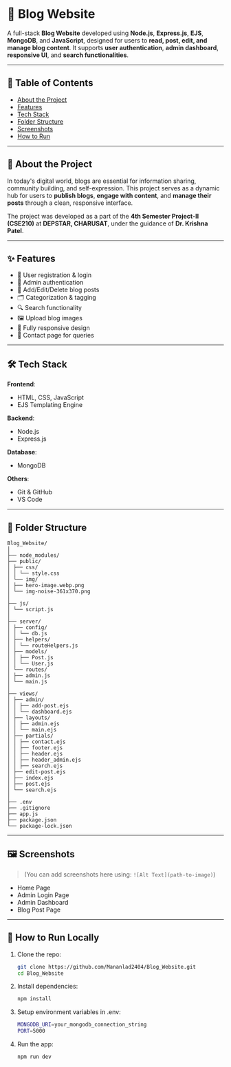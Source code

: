 # 📝 Blog Website

A full-stack **Blog Website** developed using **Node.js**, **Express.js**, **EJS**, **MongoDB**, and **JavaScript**, designed for users to **read, post, edit, and manage blog content**. It supports **user authentication**, **admin dashboard**, **responsive UI**, and **search functionalities**.

---

## 📌 Table of Contents

- [About the Project](#about-the-project)
- [Features](#features)
- [Tech Stack](#tech-stack)
- [Folder Structure](#folder-structure)
- [Screenshots](#screenshots)
- [How to Run](#how-to-run)

---

## 📖 About the Project

In today's digital world, blogs are essential for information sharing, community building, and self-expression. This project serves as a dynamic hub for users to **publish blogs**, **engage with content**, and **manage their posts** through a clean, responsive interface.

The project was developed as a part of the **4th Semester Project-II (CSE210)** at **DEPSTAR, CHARUSAT**, under the guidance of **Dr. Krishna Patel**.

---

## ✨ Features

- 🧾 User registration & login
- 🔐 Admin authentication
- 📝 Add/Edit/Delete blog posts
- 🗂 Categorization & tagging
- 🔍 Search functionality
- 🖼 Upload blog images
- 📱 Fully responsive design
- 📨 Contact page for queries

---

## 🛠 Tech Stack

**Frontend**:

- HTML, CSS, JavaScript
- EJS Templating Engine

**Backend**:

- Node.js
- Express.js

**Database**:

- MongoDB

**Others**:

- Git & GitHub
- VS Code

---

## 📁 Folder Structure

```
Blog_Website/
│
├── node_modules/
├── public/
│ ├── css/
│ │ └── style.css
│ └── img/
│ ├── hero-image.webp.png
│ └── img-noise-361x370.png
│
├── js/
│ └── script.js
│
├── server/
│ ├── config/
│ │ └── db.js
│ ├── helpers/
│ │ └── routeHelpers.js
│ ├── models/
│ │ ├── Post.js
│ │ └── User.js
│ └── routes/
│ ├── admin.js
│ └── main.js
│
├── views/
│ ├── admin/
│ │ ├── add-post.ejs
│ │ └── dashboard.ejs
│ ├── layouts/
│ │ ├── admin.ejs
│ │ └── main.ejs
│ ├── partials/
│ │ ├── contact.ejs
│ │ ├── footer.ejs
│ │ ├── header.ejs
│ │ ├── header_admin.ejs
│ │ ├── search.ejs
│ ├── edit-post.ejs
│ ├── index.ejs
│ ├── post.ejs
│ └── search.ejs
│
├── .env
├── .gitignore
├── app.js
├── package.json
└── package-lock.json
```

---

## 🖼️ Screenshots

> (You can add screenshots here using: `![Alt Text](path-to-image)`)

- Home Page
- Admin Login Page
- Admin Dashboard
- Blog Post Page

---

## 🚀 How to Run Locally

1. Clone the repo:
   ```bash
   git clone https://github.com/Mananlad2404/Blog_Website.git
   cd Blog_Website
   ```
2. Install dependencies:
   ```bash
   npm install
   ```
3. Setup environment variables in .env:
   ```bash
   MONGODB_URI=your_mongodb_connection_string
   PORT=5000
   ```
4. Run the app:
   ```bash
   npm run dev
   ```
